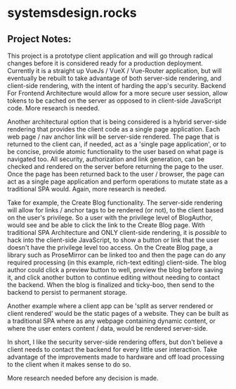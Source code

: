 # systemsdesign.rocks

## Project Notes:

This project is a prototype client application and will go through radical changes before it is considered ready for a production deployment. Currently it is a straight up VueJs / VueX / Vue-Router application, but will eventually be rebuilt to take advantage of both server-side rendering, and client-side rendering, with the intent of harding the app's security. Backend For Frontend Architecture would allow for a more secure user session, allow tokens to be cached on the server as opposed to in client-side JavaScript code. More research is needed.

Another architectural option that is being considered is a hybrid server-side rendering that provides the client code as a single page application. Each web page / nav anchor link will be server-side rendered. The page that is returned to the client can, if needed, act as a 'single page application', or to be concise, provide atomic functionality to the user based on what page is navigated too. All security, authorization and link generation, can be checked and rendered on the server before returning the page to the user. Once the page has been returned back to the user / browser, the page can act as a single page application and perform operations to mutate state as a traditional SPA would. Again, more research is needed.

Take for example, the Create Blog functionality. The server-side rendering will allow for links / anchor tags to be rendered (or not), to the client based on the user's privilege. So a user with the privilege level of BlogAuthor, would see and be able to click the link to the Create Blog page. With traditional SPA Architecture and ONLY client-side rendering, it is *_possible_* to hack into the client-side JavaScript, to show a button or link that the user doesn't have the privilege level too access. On the Create Blog page, a library such as ProseMirror can be linked too and then the page can do any required processing (in this example, rich-text editing) client-side. The blog author could click a preview button to well, preview the blog before saving it, and click another button to continue editing without needing to contact the backend. When the blog is finalized and ticky-boo, then send to the backend to persist to permanent storage.

Another example where a client app can be 'split as server rendered or client rendered' would be the static pages of a website. They can be built as a traditional SPA where as any webpage containing dynamic content, or where the user enters content / data, would be rendered server-side.

In short, I like the security server-side rendering offers, but don't believe a client needs to contact the backend for every little user interaction. Take advantage of the improvements made to hardware and off load processing to the client when it makes sense to do so.

More research needed before any decision is made.



